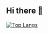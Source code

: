 ## Hi there 👋
[![Top Langs](https://github-readme-stats.vercel.app/api/top-langs/?username=bureerak)](https://github.com/anuraghazra/github-readme-stats)
<!--
**bureerak/bureerak** is a ✨ _special_ ✨ repository because its `README.md` (this file) appears on your GitHub profile.

Here are some ideas to get you started:

- 🔭 I’m currently working on ...
- 🌱 I’m currently learning ...
- 👯 I’m looking to collaborate on ...
- 🤔 I’m looking for help with ...
- 💬 Ask me about ...
- 📫 How to reach me: ...
- 😄 Pronouns: ...
- ⚡ Fun fact: ...
-->
